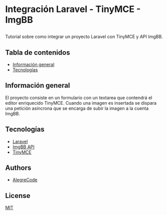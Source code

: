 
# <p styel="text-align: center;">Integración Laravel - TinyMCE - ImgBB</p>

Tutorial sobre como integrar un proyecto Laravel con TinyMCE y API ImgBB.


## Tabla de contenidos

* [Información general](#información-general)
* [Tecnologías](#tecnologías)


## Información general

El proyecto consiste en un formulario con un textarea que contendrá el editor enriquecido
 TinyMCE. Cuando una imagen es insertada se dispara una petición asíncrona que se encarga
 de subir la imagen a la cuenta ImgBB.

## Tecnologías

* [Laravel](https://laravel.com)
* [ImgBB API](https://imgbb.com)
* [TinyMCE](https://www.tiny.cloud/)

## Authors

- [AlegreCode](https://github.com/AlegreCode)


## License

[MIT](https://choosealicense.com/licenses/mit/)

